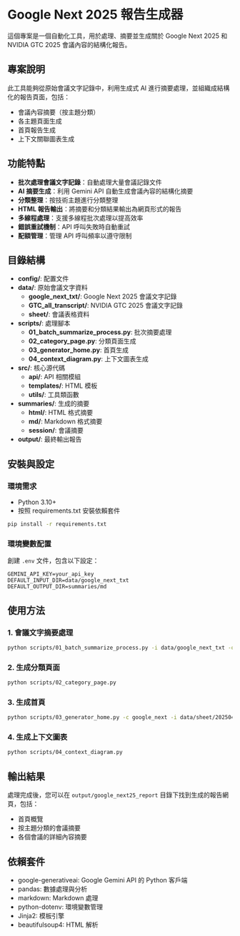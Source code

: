 # Google Next 2025 報告生成器

這個專案是一個自動化工具，用於處理、摘要並生成關於 Google Next 2025 和 NVIDIA GTC 2025 會議內容的結構化報告。

## 專案說明

此工具能夠從原始會議文字記錄中，利用生成式 AI 進行摘要處理，並組織成結構化的報告頁面，包括：
- 會議內容摘要（按主題分類）
- 各主題頁面生成
- 首頁報告生成
- 上下文關聯圖表生成

## 功能特點

- **批次處理會議文字記錄**：自動處理大量會議記錄文件
- **AI 摘要生成**：利用 Gemini API 自動生成會議內容的結構化摘要
- **分類整理**：按技術主題進行分類整理
- **HTML 報告輸出**：將摘要和分類結果輸出為網頁形式的報告
- **多線程處理**：支援多線程批次處理以提高效率
- **錯誤重試機制**：API 呼叫失敗時自動重試
- **配額管理**：管理 API 呼叫頻率以遵守限制

## 目錄結構

- **config/**: 配置文件
- **data/**: 原始會議文字資料
  - **google_next_txt/**: Google Next 2025 會議文字記錄
  - **GTC_all_transcript/**: NVIDIA GTC 2025 會議文字記錄
  - **sheet/**: 會議表格資料
- **scripts/**: 處理腳本
  - **01_batch_summarize_process.py**: 批次摘要處理
  - **02_category_page.py**: 分類頁面生成
  - **03_generator_home.py**: 首頁生成
  - **04_context_diagram.py**: 上下文圖表生成
- **src/**: 核心源代碼
  - **api/**: API 相關模組
  - **templates/**: HTML 模板
  - **utils/**: 工具類函數
- **summaries/**: 生成的摘要
  - **html/**: HTML 格式摘要
  - **md/**: Markdown 格式摘要
  - **session/**: 會議摘要
- **output/**: 最終輸出報告

## 安裝與設定

### 環境需求
- Python 3.10+
- 按照 requirements.txt 安裝依賴套件

```bash
pip install -r requirements.txt
```

### 環境變數配置
創建 `.env` 文件，包含以下設定：
```
GEMINI_API_KEY=your_api_key
DEFAULT_INPUT_DIR=data/google_next_txt
DEFAULT_OUTPUT_DIR=summaries/md
```

## 使用方法

### 1. 會議文字摘要處理

```bash
python scripts/01_batch_summarize_process.py -i data/google_next_txt -o summaries/md
```

### 2. 生成分類頁面

```bash
python scripts/02_category_page.py
```

### 3. 生成首頁

```bash
python scripts/03_generator_home.py -c google_next -i data/sheet/20250427_Qcon.csv -o output/google_next25_report
```

### 4. 生成上下文圖表

```bash
python scripts/04_context_diagram.py
```

## 輸出結果

處理完成後，您可以在 `output/google_next25_report` 目錄下找到生成的報告網頁，包括：
- 首頁概覽
- 按主題分類的會議摘要
- 各個會議的詳細內容摘要

## 依賴套件

- google-generativeai: Google Gemini API 的 Python 客戶端
- pandas: 數據處理與分析
- markdown: Markdown 處理
- python-dotenv: 環境變數管理
- Jinja2: 模板引擎
- beautifulsoup4: HTML 解析